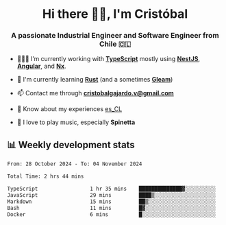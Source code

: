 <h1 align="center">Hi there ✌🏻, I'm Cristóbal</h1>
<h3 align="center">A passionate Industrial Engineer and Software Engineer from Chile 🇨🇱</h3>

- 🧑🏻‍💻 I’m currently working with **[TypeScript](https://www.typescriptlang.org)** mostly using **[NestJS](https://nestjs.com)**, **[Angular](https://angular.io)**, and **[Nx](https://nx.dev)**.

- 🌱 I'm currently learning **[Rust](https://www.rust-lang.org)** (and a sometimes **[Gleam](https://gleam.run/)**)

- 📫 Contact me through **cristobalgajardo.v@gmail.com**

- 📄 Know about my experiences [es_CL](https://bit.ly/cv-cristobal-gajardo)

- 🎸 I love to play music, especially **Spinetta**

## 📊 Weekly development stats

<!--START_SECTION:waka-->

```txt
From: 28 October 2024 - To: 04 November 2024

Total Time: 2 hrs 44 mins

TypeScript                 1 hr 35 mins    ██████████████▓░░░░░░░░░░   58.05 %
JavaScript                 29 mins         ████▒░░░░░░░░░░░░░░░░░░░░   17.93 %
Markdown                   15 mins         ██▒░░░░░░░░░░░░░░░░░░░░░░   09.48 %
Bash                       11 mins         █▓░░░░░░░░░░░░░░░░░░░░░░░   07.17 %
Docker                     6 mins          █░░░░░░░░░░░░░░░░░░░░░░░░   04.10 %
```

<!--END_SECTION:waka-->
